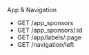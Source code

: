 App & Navigation

* GET /app_sponsors
* GET /app_sponsors/:id
* GET /app/labels/:page
* GET /navigation/left